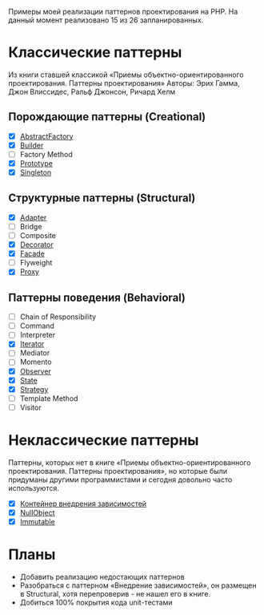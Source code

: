 
Примеры моей реализации паттернов проектирования на PHP. На данный момент реализовано 15 из 26 запланированных.

# Классические паттерны

Из книги ставшей классикой «Приемы объектно-ориентированного проектирования. Паттерны проектирования»
Авторы: Эрих Гамма, Джон Влиссидес, Ральф Джонсон, Ричард Хелм

## Порождающие паттерны (Creational)

- [x] [AbstractFactory](https://github.com/WalkWeb/PHP-Design-Patterns/tree/master/src/Patterns/Creational/AbstractFactory)
- [x] [Builder](https://github.com/WalkWeb/PHP-Design-Patterns/tree/master/src/Patterns/Creational/Builder)
- [ ] Factory Method
- [x] [Prototype](https://github.com/WalkWeb/PHP-Design-Patterns/tree/master/src/Patterns/Creational/Prototype)
- [x] [Singleton](https://github.com/WalkWeb/PHP-Design-Patterns/tree/master/src/Patterns/Creational/Singleton)

## Структурные паттерны (Structural)

- [x] [Adapter](https://github.com/WalkWeb/PHP-Design-Patterns/tree/master/src/Patterns/Structural/Adapter)
- [ ] Bridge
- [ ] Composite
- [x] [Decorator](https://github.com/WalkWeb/PHP-Design-Patterns/tree/master/src/Patterns/Structural/Decorator)
- [x] [Facade](https://github.com/WalkWeb/PHP-Design-Patterns/tree/master/src/Patterns/Structural/Facade)
- [ ] Flyweight
- [x] [Proxy](https://github.com/WalkWeb/PHP-Design-Patterns/tree/master/src/Patterns/Structural/Proxy)

## Паттерны поведения (Behavioral)
 
- [ ] Chain of Responsibility
- [ ] Command
- [ ] Interpreter
- [x] [Iterator](https://github.com/WalkWeb/PHP-Design-Patterns/tree/master/src/Patterns/Behavioral/Iterator)
- [ ] Mediator
- [ ] Momento
- [x] [Observer](https://github.com/WalkWeb/PHP-Design-Patterns/tree/master/src/Patterns/Behavioral/Observer)
- [x] [State](https://github.com/WalkWeb/PHP-Design-Patterns/tree/master/src/Patterns/Behavioral/State)
- [x] [Strategy](https://github.com/WalkWeb/PHP-Design-Patterns/tree/master/src/Patterns/Behavioral/Strategy)
- [ ] Template Method
- [ ] Visitor

# Неклассические паттерны

Паттерны, которых нет в книге «Приемы объектно-ориентированного проектирования. Паттерны проектирования», но которые 
были придуманы другими программистами и сегодня довольно часто используются.

- [x] [Контейнер внедрения зависимостей](https://github.com/WalkWeb/PHP-Design-Patterns/tree/master/src/Patterns/Other/DIContainer)
- [x] [NullObject](https://github.com/WalkWeb/PHP-Design-Patterns/tree/master/src/Patterns/Other/NullObject)
- [x] [Immutable](https://github.com/WalkWeb/PHP-Design-Patterns/tree/master/src/Patterns/Other/Immutable)

# Планы

- Добавить реализацию недостающих паттернов
- Разобраться с паттерном «Внедрение зависимостей», он размещен в Structural, хотя перепроверив - не нашел его в книге.
- Добиться 100% покрытия кода unit-тестами
